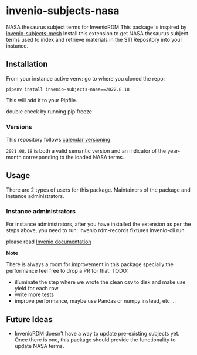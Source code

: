# invenio-subjects-nasa

NASA thesaurus subject terms for InvenioRDM
This package is inspired by [invenio-subjects-mesh](https://github.com/galterlibrary/invenio-subjects-mesh)
Install this extension to get NASA thesaurus subject terms used to index and retrieve materials in the STI Repository into your instance.

## Installation

From your instance active venv:
go to where you cloned the repo:

    pipenv install invenio-subjects-nasa==2022.8.18

This will add it to your Pipfile.

double check by running
pip freeze

### Versions

This repository follows [calendar versioning](https://calver.org/):

`2021.08.18` is both a valid semantic version and an indicator of the year-month corresponding to the loaded NASA terms.


## Usage

There are 2 types of users for this package. Maintainers of the package and instance administrators.

### Instance administrators

For instance administrators, after you have installed the extension as per the steps above, you need to run:
invenio rdm-records fixtures
invenio-cli run

please read [Invenio documentation](https://inveniordm.docs.cern.ch/customize/vocabularies/subjects/)

**Note**

There is always a room for improvement in this package specially the performance feel free to drop a PR for that.
TODO:
- illuminate the step where we wrote the clean csv to disk and make use yield for each row
- write more tests
- improve performance, maybe use Pandas or numpy instead, etc ...


## Future Ideas

- InvenioRDM doesn't have a way to update pre-existing subjects yet. Once there is one,
  this package should provide the functionality to update NASA terms.